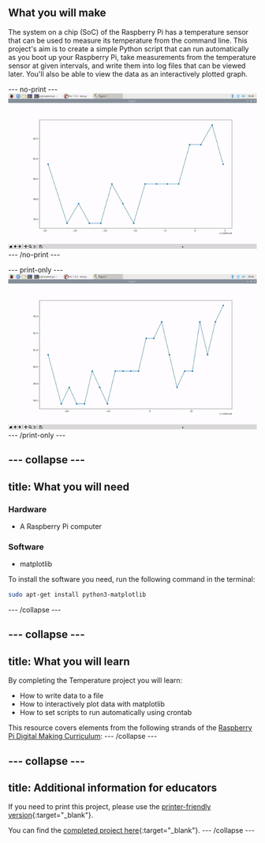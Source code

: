 ## What you will make

The system on a chip (SoC) of the Raspberry Pi has a temperature sensor that can be used to measure its temperature from the command line. This project's aim is to create a simple Python script that can run automatically as you boot up your Raspberry Pi, take measurements from the temperature sensor at given intervals, and write them into log files that can be viewed later. You'll also be able to view the data as an interactively plotted graph.

--- no-print ---
![Animation showing a line graph being plotted in real time as the temperature read from the sensor increases and decreases.](images/graphing.gif)
--- /no-print ---

--- print-only ---
![A line graph that was plotted in real time as the temperature read from the sensor increases and decreases.](images/graphing.png)
--- /print-only ---

--- collapse ---
---
title: What you will need
---
### Hardware
+ A Raspberry Pi computer

### Software
+ matplotlib

To install the software you need, run the following command in the terminal:

```bash
sudo apt-get install python3-matplotlib
```
--- /collapse ---

--- collapse ---
---
title: What you will learn
---
By completing the Temperature project you will learn:

- How to write data to a file
- How to interactively plot data with matplotlib
- How to set scripts to run automatically using crontab

This resource covers elements from the following strands of the [Raspberry Pi Digital Making Curriculum](https://www.raspberrypi.org/curriculum/):
--- /collapse ---

--- collapse ---
---
title: Additional information for educators
---
If you need to print this project, please use the [printer-friendly version](https://projects.raspberrypi.org/en/projects/temperature-log/print){:target="_blank"}.

You can find the [completed project here](https://rpf.io/p/en/temperature-log-get){:target="_blank"}.
--- /collapse ---




